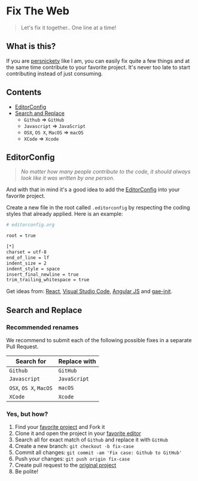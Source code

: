 # Fix The Web

> Let's fix it together.. One line at a time!

## What is this?

If you are [persnickety](https://www.merriam-webster.com/dictionary/persnickety) like I am, you can easily fix quite a few things and at the same time contribute to your favorite project. It's never too late to start contributing instead of just consuming.

## Contents

- [EditorConfig](#editorconfig)
- [Search and Replace](#search-and-replace)
  - `Github` => `GitHub`
  - `Javascript` => `JavaScript`
  - `OSX`, `OS X`, `MacOS` => `macOS`
  - `XCode` => `Xcode`


## EditorConfig

> _No matter how many people contribute to the code, it should always look like it was written by one person._

And with that in mind it's a good idea to add the [EditorConfig](http://editorconfig.org/) into your favorite project.

Create a new file in the root called `.editorconfig` by respecting the coding styles that already applied. Here is an example:

```bash
# editorconfig.org

root = true

[*]
charset = utf-8
end_of_line = lf
indent_size = 2
indent_style = space
insert_final_newline = true
trim_trailing_whitespace = true
```

Get ideas from: [React](https://github.com/facebook/react/blob/master/.editorconfig), [Visual Studio Code](https://github.com/Microsoft/vscode/blob/master/.editorconfig), [Angular JS](https://github.com/angular/angular.js/blob/master/.editorconfig) and [gae-init](https://github.com/gae-init/gae-init/blob/master/.editorconfig).

## Search and Replace

### Recommended renames

We recommend to submit each of the following possible fixes in a separate Pull Request.

| Search for             | Replace with  |
| ---------------------- | ------------- |
| `Github`               | `GitHub`      |
| `Javascript`           | `JavaScript`  |
| `OSX`, `OS X`, `MacOS` | `macOS`       |
| `XCode`                | `Xcode`       |

### Yes, but how?

1. Find your [favorite project](https://github.com/trending) and Fork it
2. Clone it and open the project in your [favorite editor](https://code.visualstudio.com/)
3. Search all for exact match of `Github` and replace it with `GitHub`
4. Create a new branch: `git checkout -b fix-case`
5. Commit all changes: `git commit -am 'Fix case: Github to GitHub'`
6. Push your changes: `git push origin fix-case`
7. Create pull request to the [original project](https://github.com/facebook/react/pull/9797)
8. Be polite!
